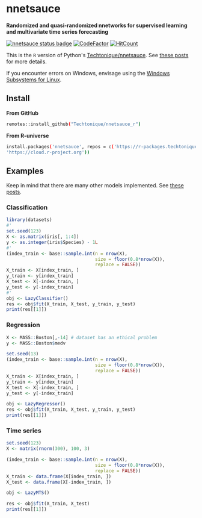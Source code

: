 # nnetsauce

**Randomized and quasi-randomized nnetworks for supervised learning and multivariate time series forecasting**

[![nnetsauce status badge](https://r-packages.techtonique.net/badges/nnetsauce)](https://r-packages.techtonique.net/nnetsauce) [![CodeFactor](https://www.codefactor.io/repository/github/techtonique/nnetsauce_r/badge)](https://www.codefactor.io/repository/github/techtonique/nnetsauce_r) [![HitCount](https://hits.dwyl.com/Techtonique/nnetsauce_r.svg?style=flat-square)](http://hits.dwyl.com/Techtonique/nnetsauce_r)

This is the `R` version of Python's [Techtonique/nnetsauce](https://github.com/Techtonique/nnetsauce). See [these posts](https://thierrymoudiki.github.io/blog/#QuasiRandomizedNN) for more details.

If you encounter errors on Windows, envisage using the [Windows Subsystems for Linux](https://learn.microsoft.com/en-us/windows/wsl/install).

## Install 

**From GitHub**

```bash
remotes::install_github("Techtonique/nnetsauce_r")
```

**From R-universe**

```bash
install.packages('nnetsauce', repos = c('https://r-packages.techtonique.net',
'https://cloud.r-project.org'))
```

## Examples 

Keep in mind that there are many other models implemented. See [these posts](https://thierrymoudiki.github.io/blog/#QuasiRandomizedNN).

### Classification

```R
library(datasets)
#'
set.seed(123)
X <- as.matrix(iris[, 1:4])
y <- as.integer(iris$Species) - 1L
#'
(index_train <- base::sample.int(n = nrow(X),
                                 size = floor(0.8*nrow(X)),
                                 replace = FALSE))
X_train <- X[index_train, ]
y_train <- y[index_train]
X_test <- X[-index_train, ]
y_test <- y[-index_train]
#'
obj <- LazyClassifier()
res <- obj$fit(X_train, X_test, y_train, y_test)
print(res[[1]])
```

### Regression 

```R
X <- MASS::Boston[,-14] # dataset has an ethical problem
y <- MASS::Boston$medv

set.seed(13)
(index_train <- base::sample.int(n = nrow(X),
                                 size = floor(0.8*nrow(X)),
                                 replace = FALSE))
X_train <- X[index_train, ]
y_train <- y[index_train]
X_test <- X[-index_train, ]
y_test <- y[-index_train]

obj <- LazyRegressor()
res <- obj$fit(X_train, X_test, y_train, y_test)
print(res[[1]])
```

### Time series 

```R
set.seed(123)
X <- matrix(rnorm(300), 100, 3)

(index_train <- base::sample.int(n = nrow(X),
                                 size = floor(0.8*nrow(X)),
                                 replace = FALSE))
X_train <- data.frame(X[index_train, ])
X_test <- data.frame(X[-index_train, ])

obj <- LazyMTS()

res <- obj$fit(X_train, X_test)
print(res[[1]])
```
